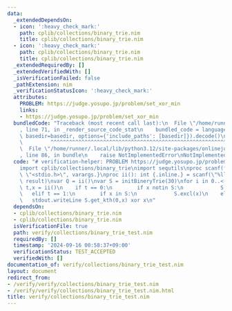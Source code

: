 ```yaml
---
data:
  _extendedDependsOn:
  - icon: ':heavy_check_mark:'
    path: cplib/collections/binary_trie.nim
    title: cplib/collections/binary_trie.nim
  - icon: ':heavy_check_mark:'
    path: cplib/collections/binary_trie.nim
    title: cplib/collections/binary_trie.nim
  _extendedRequiredBy: []
  _extendedVerifiedWith: []
  _isVerificationFailed: false
  _pathExtension: nim
  _verificationStatusIcon: ':heavy_check_mark:'
  attributes:
    PROBLEM: https://judge.yosupo.jp/problem/set_xor_min
    links:
    - https://judge.yosupo.jp/problem/set_xor_min
  bundledCode: "Traceback (most recent call last):\n  File \"/home/runner/.local/lib/python3.12/site-packages/onlinejudge_verify/documentation/build.py\"\
    , line 71, in _render_source_code_stat\n    bundled_code = language.bundle(stat.path,\
    \ basedir=basedir, options={'include_paths': [basedir]}).decode()\n          \
    \         ^^^^^^^^^^^^^^^^^^^^^^^^^^^^^^^^^^^^^^^^^^^^^^^^^^^^^^^^^^^^^^^^^^^^^^^^^^^^^^^^^\n\
    \  File \"/home/runner/.local/lib/python3.12/site-packages/onlinejudge_verify/languages/nim.py\"\
    , line 86, in bundle\n    raise NotImplementedError\nNotImplementedError\n"
  code: "# verification-helper: PROBLEM https://judge.yosupo.jp/problem/set_xor_min\n\
    import cplib/collections/binary_trie\nimport sequtils\nproc scanf(formatstr: cstring){.header:\
    \ \"<stdio.h>\", varargs.}\nproc ii(): int {.inline.} = scanf(\"%lld\\n\", addr\
    \ result)\nvar Q = ii()\nvar S = initBineryTrie(30)\nfor i in 0..<(Q):\n    var\
    \ t,x = ii()\n    if t == 0:\n        if x notin S:\n            S.incl(x)\n \
    \   elif t == 1:\n        if x in S:\n            S.excl(x)\n    else:\n     \
    \   stdout.writeLine S.get_kth(0,x) xor x\n"
  dependsOn:
  - cplib/collections/binary_trie.nim
  - cplib/collections/binary_trie.nim
  isVerificationFile: true
  path: verify/collections/binary_trie_test.nim
  requiredBy: []
  timestamp: '2024-09-16 00:58:37+09:00'
  verificationStatus: TEST_ACCEPTED
  verifiedWith: []
documentation_of: verify/collections/binary_trie_test.nim
layout: document
redirect_from:
- /verify/verify/collections/binary_trie_test.nim
- /verify/verify/collections/binary_trie_test.nim.html
title: verify/collections/binary_trie_test.nim
---
```

